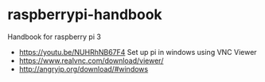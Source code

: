 # raspberrypi-handbook
Handbook for raspberry pi 3  
   - https://youtu.be/NUHRhNB67F4 Set up pi in windows using VNC Viewer
   - https://www.realvnc.com/download/viewer/
   - http://angryip.org/download/#windows
